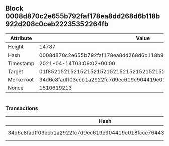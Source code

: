 ## Block 0008d870c2e655b792faf178ea8dd268d6b118b922d208c0ceb22235352264fb

Attribute | Value
--- | ---
Height | 14787
Hash | 0008d870c2e655b792faf178ea8dd268d6b118b922d208c0ceb22235352264fb
Timestamp | 2021-04-14T03:09:02+00:00
Target | 01f8521521521521521521521521521521521521521521521521521521521521
Merke root | 34d6c8fadff03ecb1a2922fc7d9ec619e904419e018fcce764435271150cdbe2
Nonce | 1510619213

```

```

### Transactions

Hash | Amount
--- | ---
[34d6c8fadff03ecb1a2922fc7d9ec619e904419e018fcce764435271150cdbe2](34d6c8fadff03ecb1a2922fc7d9ec619e904419e018fcce764435271150cdbe2.md) | 10.00000000 SKEPTI 
